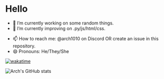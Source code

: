 # Hello

- 🔭 I’m currently working on some random things.
- 🌱 I’m currently improving on .py/js/html/css.
<!-- - 👯 I’m looking to collaborate on Nothing! Check back later! -->
<!-- - 🤔 I’m looking for help with Discord Bots!
Especially the comparison of roles (via intearctions)! -->
- 📫 How to reach me: @arch1010 on Discord OR create an issue in this repository.
- 😄 Pronouns: He/They/She

[![wakatime](https://wakatime.com/badge/user/5f146e18-0653-42a5-a1aa-6fba1a876d4c.svg)](https://wakatime.com/@5f146e18-0653-42a5-a1aa-6fba1a876d4c)

![Arch's GitHub stats](https://github-readme-stats.vercel.app/api?username=Arch881010&count_private=true&show_icons=true&theme=dark#gh-dark-mode-only)
